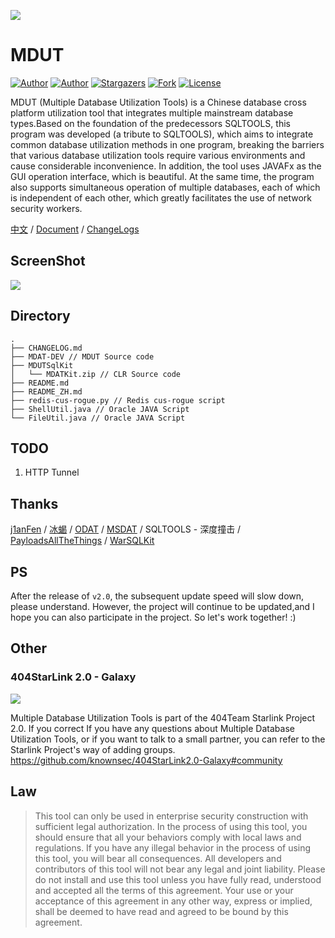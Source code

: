 ![](https://i.loli.net/2021/05/10/bX6FP4shupnBoDJ.png)
# MDUT
[![Author](https://img.shields.io/badge/author-Ch1ng-red.svg?style=flat-square)](https://github.com/ch1ngg)
[![Author](https://img.shields.io/badge/author-j1anFen-red.svg?style=flat-square)](https://github.com/j1anFen)
[![Stargazers](https://img.shields.io/github/stars/SafeGroceryStore/MDUT.svg?style=flat-square)](https://github.com/SafeGroceryStore/MDUT/stargazers)
[![Fork](https://img.shields.io/github/forks/SafeGroceryStore/MDUT.svg?style=flat-square)](https://github.com/SafeGroceryStore/MDUT/ork)
[![License](https://img.shields.io/github/license/SafeGroceryStore/MDUT.svg?style=flat-square)](https://github.com/SafeGroceryStore/MDUT/blob/main/LICENSE)

MDUT (Multiple Database Utilization Tools) is a Chinese database cross platform utilization tool that integrates multiple mainstream database types.Based on the foundation of the predecessors SQLTOOLS, this program was developed (a tribute to SQLTOOLS), which aims to integrate common database utilization methods in one program, breaking the barriers that various database utilization tools require various environments and cause considerable inconvenience. In addition, the tool uses JAVAFx as the GUI operation interface, which is beautiful. At the same time, the program also supports simultaneous operation of multiple databases, each of which is independent of each other, which greatly facilitates the use of network security workers.

[中文](./README_ZH.md) / [Document](https://www.yuque.com/u21224612/nezuig) / [ChangeLogs](./CHANGELOG.md)
## ScreenShot
![](https://i.loli.net/2021/05/11/c1M6YqZNAOnjmfp.png)

## Directory
```
.
├── CHANGELOG.md
├── MDAT-DEV // MDUT Source code
├── MDUTSqlKit
│   └── MDATKit.zip // CLR Source code
├── README.md
├── README_ZH.md
├── redis-cus-rogue.py // Redis cus-rogue script
├── ShellUtil.java // Oracle JAVA Script
└── FileUtil.java // Oracle JAVA Script
```


## TODO
1. HTTP Tunnel

## Thanks
[j1anFen](https://jianfensec.com/) / [冰蝎](https://github.com/rebeyond/Behinder) / [ODAT](https://github.com/quentinhardy/odat) / [MSDAT](https://github.com/quentinhardy/msdat) / SQLTOOLS - 深度撞击
 / [PayloadsAllTheThings](https://github.com/swisskyrepo/PayloadsAllTheThings) / [WarSQLKit](https://github.com/mindspoof/MSSQL-Fileless-Rootkit-WarSQLKit)

## PS
After the release of `v2.0`, the subsequent update speed will slow down, please understand. However, the project will continue to be updated,and I hope you can also participate in the project. So let's work together! :)

## Other
### 404StarLink 2.0 - Galaxy

![](https://github.com/knownsec/404StarLink-Project/raw/master/logo.png)

Multiple Database Utilization Tools is part of the 404Team Starlink Project 2.0. If you correct
If you have any questions about Multiple Database Utilization Tools, or if you want to talk to a small partner, you can refer to the Starlink Project's way of adding groups.
https://github.com/knownsec/404StarLink2.0-Galaxy#community


## Law
> This tool can only be used in enterprise security construction with sufficient legal authorization. In the process of using this tool, you should ensure that all your behaviors comply with local laws and regulations. If you have any illegal behavior in the process of using this tool, you will bear all consequences. All developers and contributors of this tool will not bear any legal and joint liability. Please do not install and use this tool unless you have fully read, understood and accepted all the terms of this agreement. Your use or your acceptance of this agreement in any other way, express or implied, shall be deemed to have read and agreed to be bound by this agreement.
